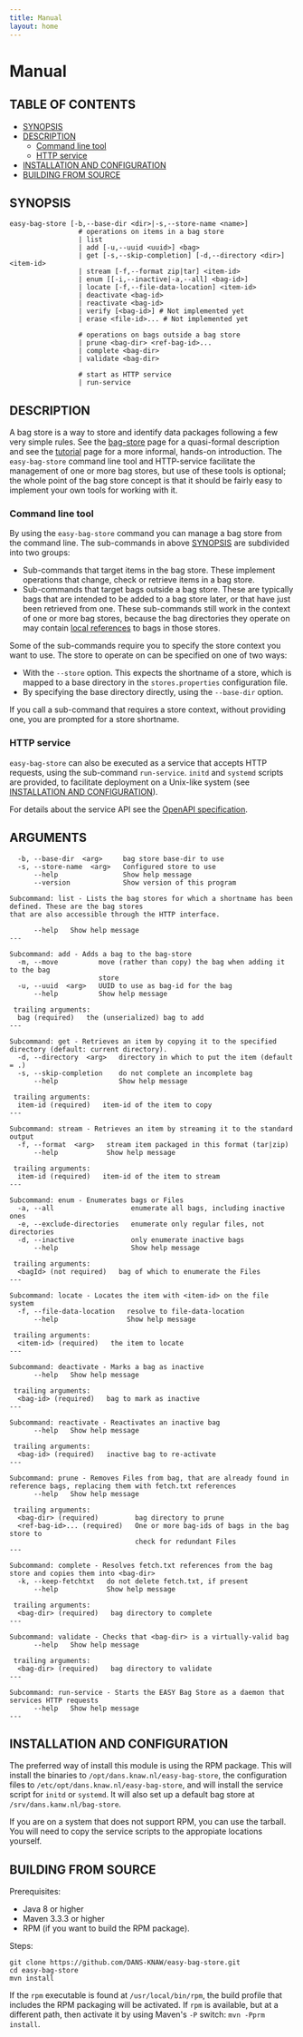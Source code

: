 ```yaml
---
title: Manual
layout: home
---
```


Manual
======

TABLE OF CONTENTS
-----------------

* [SYNOPSIS](#synopsis)
* [DESCRIPTION](#description)
    + [Command line tool](#command-line-tool)
    + [HTTP service](#http-service)
* [INSTALLATION AND CONFIGURATION](#installation-and-configuration)
* [BUILDING FROM SOURCE](#building-from-source)

SYNOPSIS
--------

    easy-bag-store [-b,--base-dir <dir>|-s,--store-name <name>]
                     # operations on items in a bag store
                     | list
                     | add [-u,--uuid <uuid>] <bag>
                     | get [-s,--skip-completion] [-d,--directory <dir>] <item-id> 
                     | stream [-f,--format zip|tar] <item-id>
                     | enum [[-i,--inactive|-a,--all] <bag-id>]
                     | locate [-f,--file-data-location] <item-id>
                     | deactivate <bag-id>
                     | reactivate <bag-id>
                     | verify [<bag-id>] # Not implemented yet
                     | erase <file-id>... # Not implemented yet
                     
                     # operations on bags outside a bag store
                     | prune <bag-dir> <ref-bag-id>...
                     | complete <bag-dir>
                     | validate <bag-dir>
                     
                     # start as HTTP service
                     | run-service
                          

DESCRIPTION
-----------
A bag store is a way to store and identify data packages following a few very simple rules. See the [bag-store] page
for a quasi-formal description and see the [tutorial] page for a more informal, hands-on introduction. The `easy-bag-store` 
command line tool and HTTP-service facilitate the management of one or more bag stores, but use of these tools is optional; 
the whole point of the bag store concept is that it should be fairly easy to implement your own tools for working with it.

[bag-store]: 03_definitions.html
[tutorial]: 04_tutorial.html

### Command line tool
By using the `easy-bag-store` command you can manage a bag store from the command line. The sub-commands in above 
[SYNOPSIS](#synopsis) are subdivided into two groups:

* Sub-commands that target items in the bag store. These implement operations that change, check or retrieve items in a bag store.
* Sub-commands that target bags outside a bag store. These are typically bags that are intended to be 
  added to a bag store later, or that have just been retrieved from one. These sub-commands still work in the context of one or
  more bag stores, because the bag directories they operate on may contain [local references] to bags in those stores.
  
Some of the sub-commands require you to specify the store context you want to use. The store to operate on can be specified
on one of two ways:

* With the `--store` option. This expects the shortname of a store, which is mapped to a base directory in the `stores.properties`
  configuration file.
* By specifying the base directory directly, using the `--base-dir` option.

If you call a sub-command that requires a store context, without providing one, you are prompted for a store shortname.

### HTTP service
`easy-bag-store` can also be executed as a service that accepts HTTP requests, using the sub-command `run-service`. `initd` and
`systemd` scripts are provided, to facilitate deployment on a Unix-like system (see [INSTALLATION AND CONFIGURATION](#installation-and-configuration)).

For details about the service API see the [OpenAPI specification].

[OpenAPI specification]: ./api.html
[local references]: 03_definitions.html#local-item-uri

ARGUMENTS
---------

      -b, --base-dir  <arg>     bag store base-dir to use
      -s, --store-name  <arg>   Configured store to use
          --help                Show help message
          --version             Show version of this program
    
    Subcommand: list - Lists the bag stores for which a shortname has been defined. These are the bag stores
    that are also accessible through the HTTP interface.
    
          --help   Show help message
    ---
    
    Subcommand: add - Adds a bag to the bag-store
      -m, --move          move (rather than copy) the bag when adding it to the bag
                          store
      -u, --uuid  <arg>   UUID to use as bag-id for the bag
          --help          Show help message
    
     trailing arguments:
      bag (required)   the (unserialized) bag to add
    ---
    
    Subcommand: get - Retrieves an item by copying it to the specified directory (default: current directory).
      -d, --directory  <arg>   directory in which to put the item (default = .)
      -s, --skip-completion    do not complete an incomplete bag
          --help               Show help message
    
     trailing arguments:
      item-id (required)   item-id of the item to copy
    ---
    
    Subcommand: stream - Retrieves an item by streaming it to the standard output
      -f, --format  <arg>   stream item packaged in this format (tar|zip)
          --help            Show help message
    
     trailing arguments:
      item-id (required)   item-id of the item to stream
    ---
    
    Subcommand: enum - Enumerates bags or Files
      -a, --all                   enumerate all bags, including inactive ones
      -e, --exclude-directories   enumerate only regular files, not directories
      -d, --inactive              only enumerate inactive bags
          --help                  Show help message
    
     trailing arguments:
      <bagId> (not required)   bag of which to enumerate the Files
    ---
    
    Subcommand: locate - Locates the item with <item-id> on the file system
      -f, --file-data-location   resolve to file-data-location
          --help                 Show help message
    
     trailing arguments:
      <item-id> (required)   the item to locate
    ---
    
    Subcommand: deactivate - Marks a bag as inactive
          --help   Show help message
    
     trailing arguments:
      <bag-id> (required)   bag to mark as inactive
    ---
    
    Subcommand: reactivate - Reactivates an inactive bag
          --help   Show help message
    
     trailing arguments:
      <bag-id> (required)   inactive bag to re-activate
    ---
    
    Subcommand: prune - Removes Files from bag, that are already found in reference bags, replacing them with fetch.txt references
          --help   Show help message
    
     trailing arguments:
      <bag-dir> (required)         bag directory to prune
      <ref-bag-id>... (required)   One or more bag-ids of bags in the bag store to
                                   check for redundant Files
    ---
    
    Subcommand: complete - Resolves fetch.txt references from the bag store and copies them into <bag-dir>
      -k, --keep-fetchtxt   do not delete fetch.txt, if present
          --help            Show help message
    
     trailing arguments:
      <bag-dir> (required)   bag directory to complete
    ---
    
    Subcommand: validate - Checks that <bag-dir> is a virtually-valid bag
          --help   Show help message
    
     trailing arguments:
      <bag-dir> (required)   bag directory to validate
    ---
    
    Subcommand: run-service - Starts the EASY Bag Store as a daemon that services HTTP requests
          --help   Show help message
    ---


INSTALLATION AND CONFIGURATION
------------------------------
The preferred way of install this module is using the RPM package. This will install the binaries to
`/opt/dans.knaw.nl/easy-bag-store`, the configuration files to `/etc/opt/dans.knaw.nl/easy-bag-store`,
and will install the service script for `initd` or `systemd`. It will also set up a default bag store
at `/srv/dans.kanw.nl/bag-store`.

If you are on a system that does not support RPM, you can use the tarball. You will need to copy the
service scripts to the appropiate locations yourself.

BUILDING FROM SOURCE
--------------------

Prerequisites:

* Java 8 or higher
* Maven 3.3.3 or higher
* RPM (if you want to build the RPM package).

Steps:

    git clone https://github.com/DANS-KNAW/easy-bag-store.git
    cd easy-bag-store
    mvn install

If the `rpm` executable is found at `/usr/local/bin/rpm`, the build profile that includes the RPM 
packaging will be activated. If `rpm` is available, but at a different path, then activate it by using
Maven's `-P` switch: `mvn -Pprm install`.